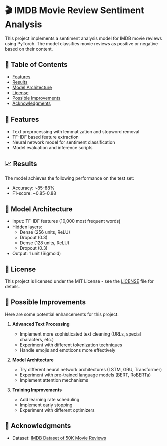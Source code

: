 
# 🎬 IMDB Movie Review Sentiment Analysis

This project implements a sentiment analysis model for IMDB movie reviews using PyTorch. The model classifies movie reviews as positive or negative based on their content.

## 📑 Table of Contents

- [Features](#-features)
- [Results](#-results)
- [Model Architecture](#-model-architecture)
- [License](#-license)
- [Possible Improvements](#-possible-improvements)
- [Acknowledgments](#-acknowledgments)

## 🚀 Features

- Text preprocessing with lemmatization and stopword removal
- TF-IDF based feature extraction
- Neural network model for sentiment classification
- Model evaluation and inference scripts

## 📈 Results

The model achieves the following performance on the test set:
- Accuracy: ~85-88%
- F1-score: ~0.85-0.88

## 🤖 Model Architecture

- Input: TF-IDF features (10,000 most frequent words)
- Hidden layers:
  - Dense (256 units, ReLU)
  - Dropout (0.3)
  - Dense (128 units, ReLU)
  - Dropout (0.3)
- Output: 1 unit (Sigmoid)

## 📝 License

This project is licensed under the MIT License - see the [LICENSE](LICENSE) file for details.

## 🚀 Possible Improvements

Here are some potential enhancements for this project:

1. **Advanced Text Processing**
   - Implement more sophisticated text cleaning (URLs, special characters, etc.)
   - Experiment with different tokenization techniques
   - Handle emojis and emoticons more effectively

2. **Model Architecture**
   - Try different neural network architectures (LSTM, GRU, Transformer)
   - Experiment with pre-trained language models (BERT, RoBERTa)
   - Implement attention mechanisms

3. **Training Improvements**
   - Add learning rate scheduling
   - Implement early stopping
   - Experiment with different optimizers

## 🙏 Acknowledgments

- Dataset: [IMDB Dataset of 50K Movie Reviews](https://www.kaggle.com/datasets/lakshmi25npathi/imdb-dataset-of-50k-movie-reviews)
